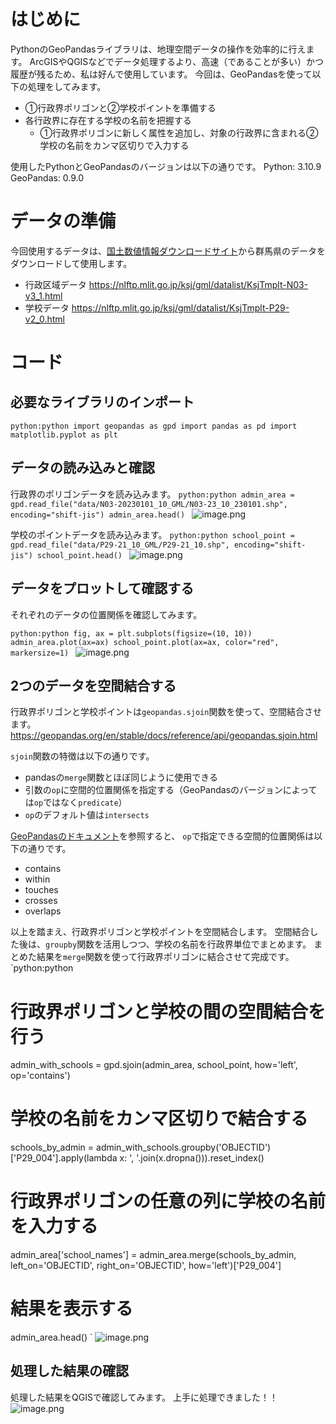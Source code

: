 <!--
title:   GeoPandasで空間結合を行い、ポリゴン内に含まれるポイントの属性情報をポリゴンの属性にカンマ区切りで付与する
tags:    GIS,Python,geopandas
id:      47a5940445f7d149f225
private: false
-->
# はじめに
PythonのGeoPandasライブラリは、地理空間データの操作を効率的に行えます。
ArcGISやQGISなどでデータ処理するより、高速（であることが多い）かつ履歴が残るため、私は好んで使用しています。
今回は、GeoPandasを使って以下の処理をしてみます。

- ①行政界ポリゴンと②学校ポイントを準備する
- 各行政界に存在する学校の名前を把握する
    - ①行政界ポリゴンに新しく属性を追加し、対象の行政界に含まれる②学校の名前をカンマ区切りで入力する

使用したPythonとGeoPandasのバージョンは以下の通りです。
Python: 3.10.9
GeoPandas: 0.9.0


# データの準備
今回使用するデータは、[国土数値情報ダウンロードサイト](https://nlftp.mlit.go.jp/)から群馬県のデータをダウンロードして使用します。

- 行政区域データ
https://nlftp.mlit.go.jp/ksj/gml/datalist/KsjTmplt-N03-v3_1.html
- 学校データ
https://nlftp.mlit.go.jp/ksj/gml/datalist/KsjTmplt-P29-v2_0.html

# コード
## 必要なライブラリのインポート
`python:python
import geopandas as gpd
import pandas as pd
import matplotlib.pyplot as plt
`

## データの読み込みと確認

行政界のポリゴンデータを読み込みます。
`python:python
admin_area = gpd.read_file("data/N03-20230101_10_GML/N03-23_10_230101.shp", encoding="shift-jis")
admin_area.head()
`
![image.png](https://qiita-image-store.s3.ap-northeast-1.amazonaws.com/0/584199/36b34a1a-ddcf-5fb8-d7a7-417a2d1d7436.png)


学校のポイントデータを読み込みます。
`python:python
school_point = gpd.read_file("data/P29-21_10_GML/P29-21_10.shp", encoding="shift-jis")
school_point.head()
`
![image.png](https://qiita-image-store.s3.ap-northeast-1.amazonaws.com/0/584199/8b84778f-49de-f751-af7a-fd9df8e69a3b.png)

## データをプロットして確認する
それぞれのデータの位置関係を確認してみます。

`python:python
fig, ax = plt.subplots(figsize=(10, 10))
admin_area.plot(ax=ax)
school_point.plot(ax=ax, color="red", markersize=1)
`
![image.png](https://qiita-image-store.s3.ap-northeast-1.amazonaws.com/0/584199/e66ea087-b9e9-271f-5b60-e15436b65d18.png)

## 2つのデータを空間結合する
行政界ポリゴンと学校ポイントは`geopandas.sjoin`関数を使って、空間結合させます。
https://geopandas.org/en/stable/docs/reference/api/geopandas.sjoin.html

`sjoin`関数の特徴は以下の通りです。
- pandasの`merge`関数とほぼ同じように使用できる
- 引数の`op`に空間的位置関係を指定する（GeoPandasのバージョンによっては`op`ではなく`predicate`）
- `op`のデフォルト値は`intersects`

[GeoPandasのドキュメント](https://geopandas.org/en/stable/docs/user_guide/mergingdata.html#binary-predicate-joinsintersects)を参照すると、 `op`で指定できる空間的位置関係は以下の通りです。
- contains
- within
- touches
- crosses
- overlaps

以上を踏まえ、行政界ポリゴンと学校ポイントを空間結合します。
空間結合した後は、`groupby`関数を活用しつつ、学校の名前を行政界単位でまとめます。
まとめた結果を`merge`関数を使って行政界ポリゴンに結合させて完成です。
`python:python
# 行政界ポリゴンと学校の間の空間結合を行う
admin_with_schools = gpd.sjoin(admin_area, school_point, how='left', op='contains')

# 学校の名前をカンマ区切りで結合する
schools_by_admin = admin_with_schools.groupby('OBJECTID')['P29_004'].apply(lambda x: ', '.join(x.dropna())).reset_index()

# 行政界ポリゴンの任意の列に学校の名前を入力する
admin_area['school_names'] = admin_area.merge(schools_by_admin, left_on='OBJECTID', right_on='OBJECTID', how='left')['P29_004']

# 結果を表示する
admin_area.head()
`
![image.png](https://qiita-image-store.s3.ap-northeast-1.amazonaws.com/0/584199/81adf928-0837-62e9-8a6a-a8281e130dce.png)

## 処理した結果の確認
処理した結果をQGISで確認してみます。
上手に処理できました！！
![image.png](https://qiita-image-store.s3.ap-northeast-1.amazonaws.com/0/584199/8ef42f51-b1b2-7842-bdbc-8f2113df7616.png)